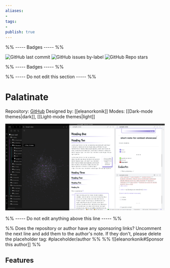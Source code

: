 ```yaml
---
aliases:
- 
tags: 
- 
publish: true
---
```


%% ----- Badges ----- %%

![GitHub last commit](https://img.shields.io/github/last-commit/eleanorkonik/-palatinate?color=573E7A&label=last%20update&logo=github&style=for-the-badge)
![GitHub issues by-label](https://img.shields.io/github/issues/eleanorkonik/-palatinate/help%20wanted?color=573E7A&logo=github&style=for-the-badge) 
![GitHub Repo stars](https://img.shields.io/github/stars/eleanorkonik/-palatinate?color=573E7A&logo=github&style=for-the-badge)

%% ----- Badges ----- %%

%% ----- Do not edit this section ----- %%

# Palatinate

Repository: [GitHub](https://github.com/eleanorkonik/-palatinate)
Designed by: [[eleanorkonik]]
Modes: [[Dark-mode themes|dark]], [[Light-mode themes|light]]



![screenshot](https://github.com/eleanorkonik/-palatinate/raw/main/palatinate.png)

%% ----- Do not edit anything above this line ----- %% 

%% Does the repository or author have any sponsoring links? Uncomment the next line and add them to the author's note. If they don't, please delete the placeholder tag: #placeholder/author %%
%% ![[eleanorkonik#Sponsor this author]] %%


## Features


